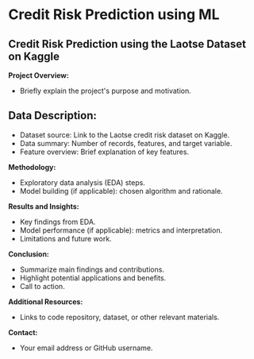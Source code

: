 # Credit Risk Prediction using ML


## Credit Risk Prediction using the Laotse Dataset on Kaggle

**Project Overview:**

* Briefly explain the project's purpose and motivation.

## Data Description:

* Dataset source: Link to the Laotse credit risk dataset on Kaggle.
* Data summary: Number of records, features, and target variable.
* Feature overview: Brief explanation of key features.

**Methodology:**

* Exploratory data analysis (EDA) steps.
* Model building (if applicable): chosen algorithm and rationale.

**Results and Insights:**

* Key findings from EDA.
* Model performance (if applicable): metrics and interpretation.
* Limitations and future work.

**Conclusion:**

* Summarize main findings and contributions.
* Highlight potential applications and benefits.
* Call to action.

**Additional Resources:**

* Links to code repository, dataset, or other relevant materials.

**Contact:**

* Your email address or GitHub username.
